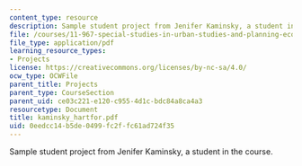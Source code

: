 ```yaml
---
content_type: resource
description: Sample student project from Jenifer Kaminsky, a student in the course.
file: /courses/11-967-special-studies-in-urban-studies-and-planning-economic-development-planning-skills-january-iap-2007/0eedcc14b5de0499fc2ffc61ad724f35_kaminsky_hartfor.pdf
file_type: application/pdf
learning_resource_types:
- Projects
license: https://creativecommons.org/licenses/by-nc-sa/4.0/
ocw_type: OCWFile
parent_title: Projects
parent_type: CourseSection
parent_uid: ce03c221-e120-c955-4d1c-bdc84a8ca4a3
resourcetype: Document
title: kaminsky_hartfor.pdf
uid: 0eedcc14-b5de-0499-fc2f-fc61ad724f35
---
```

Sample student project from Jenifer Kaminsky, a student in the course.